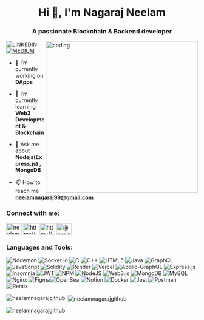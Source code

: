 
<h1 align="center">Hi 👋, I'm Nagaraj Neelam</h1>
<h3 align="center">A passionate Blockchain & Backend developer</h3>

<img align="right" alt="coding" width="400" src="https://camo.githubusercontent.com/7de37139d0b4c1ce40865e799b446c0e963a3dd8fb68d239707237c40604fa3d/68747470733a2f2f63646e2e6472696262626c652e636f6d2f75736572732f3733303730332f73637265656e73686f74732f363538313234332f6176656e746f2e676966">

[![LINKEDIN](	https://img.shields.io/badge/LinkedIn-0077B5?style=for-the-badge&logo=linkedin&logoColor=white)](https://linkedin.com/in/nagarajneelam/)  [![MEDIUM](	https://img.shields.io/badge/Medium-12100E?style=for-the-badge&logo=medium&logoColor=white)](https://medium.com/@nagarajneelam) 


- 🔭 I’m currently working on **DApps**

- 🌱 I’m currently learning **Web3 Development & Blockchain**

- 💬 Ask me about **Nodejs(Express.js) , MongoDB**

- 📫 How to reach me **neelamnagaraj99@gmail.com**

<h3 align="left">Connect with me:</h3>
<p align="left">
<a href="https://twitter.com/neelamnaga25670" target="blank"><img align="center" src="https://raw.githubusercontent.com/rahuldkjain/github-profile-readme-generator/master/src/images/icons/Social/twitter.svg" alt="neelamnaga25670" height="30" width="40" /></a>
<a href="https://linkedin.com/in/nagarajneelam/" target="blank"><img align="center" src="https://raw.githubusercontent.com/rahuldkjain/github-profile-readme-generator/master/src/images/icons/Social/linked-in-alt.svg" alt="https://www.linkedin.com/in/nagarajneelam/" height="30" width="40" /></a>
<a href="https://instagram.com/nagaraj_neelam_1408/" target="blank"><img align="center" src="https://raw.githubusercontent.com/rahuldkjain/github-profile-readme-generator/master/src/images/icons/Social/instagram.svg" alt="https://www.instagram.com/nagaraj_neelam_1408/" height="30" width="40" /></a>
  <a href="https://www.hackerrank.com/neelamnagaraj99" target="blank"><img align="center" src="https://raw.githubusercontent.com/rahuldkjain/github-profile-readme-generator/master/src/images/icons/Social/hackerrank.svg" alt="@neelamnagaraj99" height="30" width="40" /></a>
</p>

<h3 align="left">Languages and Tools:</h3>

![Nodemon](https://img.shields.io/badge/NODEMON-%23323330.svg?style=for-the-badge&logo=nodemon&logoColor=%BBDEAD) ![Socket.io](https://img.shields.io/badge/Socket.io-black?style=for-the-badge&logo=socket.io&badgeColor=010101) ![C](https://img.shields.io/badge/c-%2300599C.svg?style=for-the-badge&logo=c&logoColor=white) ![C++](https://img.shields.io/badge/c++-%2300599C.svg?style=for-the-badge&logo=c%2B%2B&logoColor=white) ![HTML5](https://img.shields.io/badge/html5-%23E34F26.svg?style=for-the-badge&logo=html5&logoColor=white) ![Java](https://img.shields.io/badge/java-%23ED8B00.svg?style=for-the-badge&logo=openjdk&logoColor=white) ![GraphQL](https://img.shields.io/badge/-GraphQL-E10098?style=for-the-badge&logo=graphql&logoColor=white) ![JavaScript](https://img.shields.io/badge/javascript-%23323330.svg?style=for-the-badge&logo=javascript&logoColor=%23F7DF1E) ![Solidity](https://img.shields.io/badge/Solidity-%23363636.svg?style=for-the-badge&logo=solidity&logoColor=white) ![Render](https://img.shields.io/badge/Render-%46E3B7.svg?style=for-the-badge&logo=render&logoColor=white) ![Vercel](https://img.shields.io/badge/vercel-%23000000.svg?style=for-the-badge&logo=vercel&logoColor=white) ![Apollo-GraphQL](https://img.shields.io/badge/-ApolloGraphQL-311C87?style=for-the-badge&logo=apollo-graphql) ![Express.js](https://img.shields.io/badge/express.js-%23404d59.svg?style=for-the-badge&logo=express&logoColor=%2361DAFB) ![Insomnia](https://img.shields.io/badge/Insomnia-black?style=for-the-badge&logo=insomnia&logoColor=5849BE) ![JWT](https://img.shields.io/badge/JWT-black?style=for-the-badge&logo=JSON%20web%20tokens) ![NPM](https://img.shields.io/badge/NPM-%23CB3837.svg?style=for-the-badge&logo=npm&logoColor=white) ![NodeJS](https://img.shields.io/badge/node.js-6DA55F?style=for-the-badge&logo=node.js&logoColor=white) ![Web3.js](https://img.shields.io/badge/web3.js-F16822?style=for-the-badge&logo=web3.js&logoColor=white) ![MongoDB](https://img.shields.io/badge/MongoDB-%234ea94b.svg?style=for-the-badge&logo=mongodb&logoColor=white) ![MySQL](https://img.shields.io/badge/mysql-%2300000f.svg?style=for-the-badge&logo=mysql&logoColor=white) ![Nginx](https://img.shields.io/badge/nginx-%23009639.svg?style=for-the-badge&logo=nginx&logoColor=white) ![Figma](https://img.shields.io/badge/figma-%23F24E1E.svg?style=for-the-badge&logo=figma&logoColor=white)![OpenSea](https://img.shields.io/badge/OpenSea-%232081E2.svg?style=for-the-badge&logo=opensea&logoColor=white) ![Notion](https://img.shields.io/badge/Notion-%23000000.svg?style=for-the-badge&logo=notion&logoColor=white) ![Docker](https://img.shields.io/badge/docker-%230db7ed.svg?style=for-the-badge&logo=docker&logoColor=white) ![Jest](https://img.shields.io/badge/-jest-%23C21325?style=for-the-badge&logo=jest&logoColor=white) ![Postman](https://img.shields.io/badge/Postman-FF6C37?style=for-the-badge&logo=postman&logoColor=white) ![Remix](https://img.shields.io/badge/remix-%23000.svg?style=for-the-badge&logo=remix&logoColor=white)

<p><img align="left" src="https://github-readme-stats.vercel.app/api/top-langs?username=neelamnagarajgithub&show_icons=true&locale=en&layout=compact" alt="neelamnagarajgithub" /></p>

<p>&nbsp;<img align="center" src="https://github-readme-stats.vercel.app/api?username=neelamnagarajgithub&show_icons=true&locale=en" alt="neelamnagarajgithub" /></p>

<p><img align="center" src="https://github-readme-streak-stats.herokuapp.com/?user=neelamnagarajgithub&" alt="neelamnagarajgithub" /></p>
